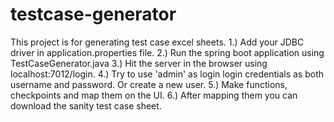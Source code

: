 # testcase-generator

This project is for generating test case excel sheets. 
 1.) Add your JDBC driver in application.properties file.
 2.) Run the spring boot application using TestCaseGenerator.java
 3.) Hit the server in the browser using localhost:7012/login.
 4.) Try to use 'admin' as login login credentials as both username and password. Or create a new user.
 5.) Make functions, checkpoints and map them on the UI.
 6.) After mapping them you can download the sanity test case sheet.